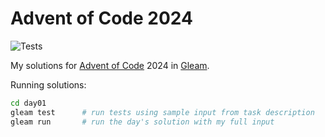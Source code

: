 # Advent of Code 2024

![Tests](https://github.com/jakcharvat/aoc-2024/actions/workflows/test.yaml/badge.svg)

My solutions for [Advent of Code](https://adventofcode.com) 2024 in [Gleam](https://gleam.run).


Running solutions:
```bash
cd day01
gleam test      # run tests using sample input from task description
gleam run       # run the day's solution with my full input
```
